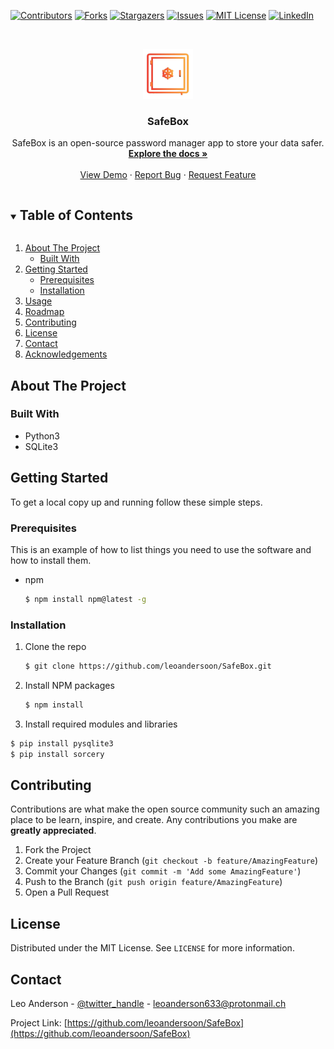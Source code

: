 [![Contributors][contributors-shield]][contributors-url]
[![Forks][forks-shield]][forks-url]
[![Stargazers][stars-shield]][stars-url]
[![Issues][issues-shield]][issues-url]
[![MIT License][license-shield]][license-url]
[![LinkedIn][linkedin-shield]][linkedin-url]



<!-- PROJECT LOGO -->
<br />
<p align="center">
  <a href="https://github.com/leoandersoon/SafeBox">
    <img src="images/logo.png" alt="Logo" width="80" height="80">
  </a>

  <h3 align="center">SafeBox</h3>

  <p align="center">
    SafeBox is an open-source password manager app to store your data safer.
    <br />
    <a href="https://github.com/leoandersoon/SafeBox"><strong>Explore the docs »</strong></a>
    <br />
    <br />
    <a href="https://github.com/leoandersoon/SafeBox">View Demo</a>
    ·
    <a href="https://github.com/leoandersoon/SafeBox/issues">Report Bug</a>
    ·
    <a href="https://github.com/leoandersoon/SafeBox/issues">Request Feature</a>
  </p>
</p>



<!-- TABLE OF CONTENTS -->
<details open="open">
  <summary><h2 style="display: inline-block">Table of Contents</h2></summary>
  <ol>
    <li>
      <a href="#about-the-project">About The Project</a>
      <ul>
        <li><a href="#built-with">Built With</a></li>
      </ul>
    </li>
    <li>
      <a href="#getting-started">Getting Started</a>
      <ul>
        <li><a href="#prerequisites">Prerequisites</a></li>
        <li><a href="#installation">Installation</a></li>
      </ul>
    </li>
    <li><a href="#usage">Usage</a></li>
    <li><a href="#roadmap">Roadmap</a></li>
    <li><a href="#contributing">Contributing</a></li>
    <li><a href="#license">License</a></li>
    <li><a href="#contact">Contact</a></li>
    <li><a href="#acknowledgements">Acknowledgements</a></li>
  </ol>
</details>



<!-- ABOUT THE PROJECT -->
## About The Project


### Built With

* Python3
* SQLite3


<!-- GETTING STARTED -->
## Getting Started

To get a local copy up and running follow these simple steps.

### Prerequisites

This is an example of how to list things you need to use the software and how to install them.
* npm
  ```sh
  $ npm install npm@latest -g
  ```

### Installation

1. Clone the repo
   ```sh
   $ git clone https://github.com/leoandersoon/SafeBox.git
   ```
2. Install NPM packages
   ```sh
   $ npm install
   ```
3. Install required modules and libraries
  ```sh
  $ pip install pysqlite3
  $ pip install sorcery
  ```

<!-- CONTRIBUTING -->
## Contributing

Contributions are what make the open source community such an amazing place to be learn, inspire, and create. Any contributions you make are **greatly appreciated**.

1. Fork the Project
2. Create your Feature Branch (`git checkout -b feature/AmazingFeature`)
3. Commit your Changes (`git commit -m 'Add some AmazingFeature'`)
4. Push to the Branch (`git push origin feature/AmazingFeature`)
5. Open a Pull Request



<!-- LICENSE -->
## License

Distributed under the MIT License. See `LICENSE` for more information.



<!-- CONTACT -->
## Contact

Leo Anderson - [@twitter_handle](https://twitter.com/leoandersoon) - leoanderson633@protonmail.ch

Project Link: [https://github.com/leoandersoon/SafeBox](https://github.com/leoandersoon/SafeBox)





<!-- MARKDOWN LINKS & IMAGES -->
<!-- https://www.markdownguide.org/basic-syntax/#reference-style-links -->
[contributors-shield]: https://img.shields.io/github/contributors/leoandersoon/SafeBox.svg?style=for-the-badge
[contributors-url]: https://github.com/leoandersoon/SafeBox/graphs/contributors
[forks-shield]: https://img.shields.io/github/forks/leoandersoon/SafeBox.svg?style=for-the-badge
[forks-url]: https://github.com/leoandersoon/SafeBox/network/members
[stars-shield]: https://img.shields.io/github/stars/leoandersoon/SafeBox.svg?style=for-the-badge
[stars-url]: https://github.com/leoandersoon/SafeBox/stargazers
[issues-shield]: https://img.shields.io/github/issues/leoandersoon/SafeBox.svg?style=for-the-badge
[issues-url]: https://github.com/leoandersoon/SafeBox/issues
[license-shield]: https://img.shields.io/github/license/leoandersoon/SafeBox.svg?style=for-the-badge
[license-url]: https://github.com/leoandersoon/SafeBox/blob/master/LICENSE.txt
[linkedin-shield]: https://img.shields.io/badge/-LinkedIn-black.svg?style=for-the-badge&logo=linkedin&colorB=555
[linkedin-url]: https://linkedin.com/in/leoandersoon
